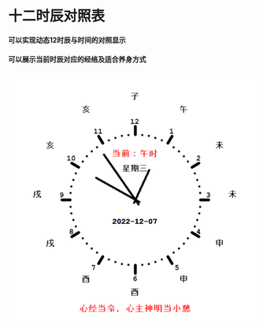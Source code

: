 # 十二时辰对照表

#### 可以实现动态12时辰与时间的对照显示

#### 可以展示当前时辰对应的经络及适合养身方式

![效果图](https://github.com/lookteas/12clock/blob/main/demo.png?raw=true)
